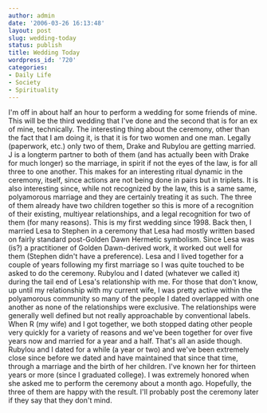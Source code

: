 ```yaml
---
author: admin
date: '2006-03-26 16:13:48'
layout: post
slug: wedding-today
status: publish
title: Wedding Today
wordpress_id: '720'
categories:
- Daily Life
- Society
- Spirituality
---
```


I'm off in about half an hour to perform a wedding for some friends of
mine. This will be the third wedding that I've done and the second that
is for an ex of mine, technically. The interesting thing about the
ceremony, other than the fact that I am doing it, is that it is for two
women and one man. Legally (paperwork, etc.) only two of them, Drake and
Rubylou are getting married. J is a longterm partner to both of them
(and has actually been with Drake for much longer) so the marriage, in
spirit if not the eyes of the law, is for all three to one another. This
makes for an interesting ritual dynamic in the ceremony, itself, since
actions are not being done in pairs but in triplets. It is also
interesting since, while not recognized by the law, this is a same same,
polyamorous marriage and they are certainly treating it as such. The
three of them already have two children together so this is more of a
recognition of their existing, multiyear relationships, and a legal
recognition for two of them (for many reasons). This is my first wedding
since 1998. Back then, I married Lesa to Stephen in a ceremony that Lesa
had mostly written based on fairly standard post-Golden Dawn Hermetic
symbolism. Since Lesa was (is?) a practitioner of Golden Dawn-derived
work, it worked out well for them (Stephen didn't have a preference).
Lesa and I lived together for a couple of years following my first
marriage so I was quite touched to be asked to do the ceremony. Rubylou
and I dated (whatever we called it) during the tail end of Lesa's
relationship with me. For those that don't know, up until my
relationship with my current wife, I was pretty active within the
polyamorous community so many of the people I dated overlapped with one
another as none of the relationships were exclusive. The relationships
were generally well defined but not really approachable by conventional
labels. When R (my wife) and I got together, we both stopped dating
other people very quickly for a variety of reasons and we've been
together for over five years now and married for a year and a half.
That's all an aside though. Rubylou and I dated for a while (a year or
two) and we've been extremely close since before we dated and have
maintained that since that time, through a marriage and the birth of her
children. I've known her for thirteen years or more (since I graduated
college). I was extremely honored when she asked me to perform the
ceremony about a month ago. Hopefully, the three of them are happy with
the result. I'll probably post the ceremony later if they say that they
don't mind.
